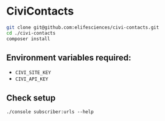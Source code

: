 # CiviContacts

```sh
git clone git@github.com:elifesciences/civi-contacts.git
cd ./civi-contacts
composer install
```

## Environment variables required:

- `CIVI_SITE_KEY`
- `CIVI_API_KEY`

## Check setup

```
./console subscriber:urls --help
```
